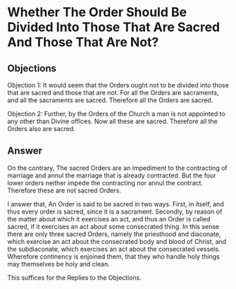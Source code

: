 # Whether The Order Should Be Divided Into Those That Are Sacred And Those That Are Not?

## Objections

Objection 1: It would seem that the Orders ought not to be divided into those that are sacred and those that are not. For all the Orders are sacraments, and all the sacraments are sacred. Therefore all the Orders are sacred.

Objection 2: Further, by the Orders of the Church a man is not appointed to any other than Divine offices. Now all these are sacred. Therefore all the Orders also are sacred.

## Answer

On the contrary, The sacred Orders are an impediment to the contracting of marriage and annul the marriage that is already contracted. But the four lower orders neither impede the contracting nor annul the contract. Therefore these are not sacred Orders.

I answer that, An Order is said to be sacred in two ways. First, in itself, and thus every order is sacred, since it is a sacrament. Secondly, by reason of the matter about which it exercises an act, and thus an Order is called sacred, if it exercises an act about some consecrated thing. In this sense there are only three sacred Orders, namely the priesthood and diaconate, which exercise an act about the consecrated body and blood of Christ, and the subdiaconate, which exercises an act about the consecrated vessels. Wherefore continency is enjoined them, that they who handle holy things may themselves be holy and clean.

This suffices for the Replies to the Objections.